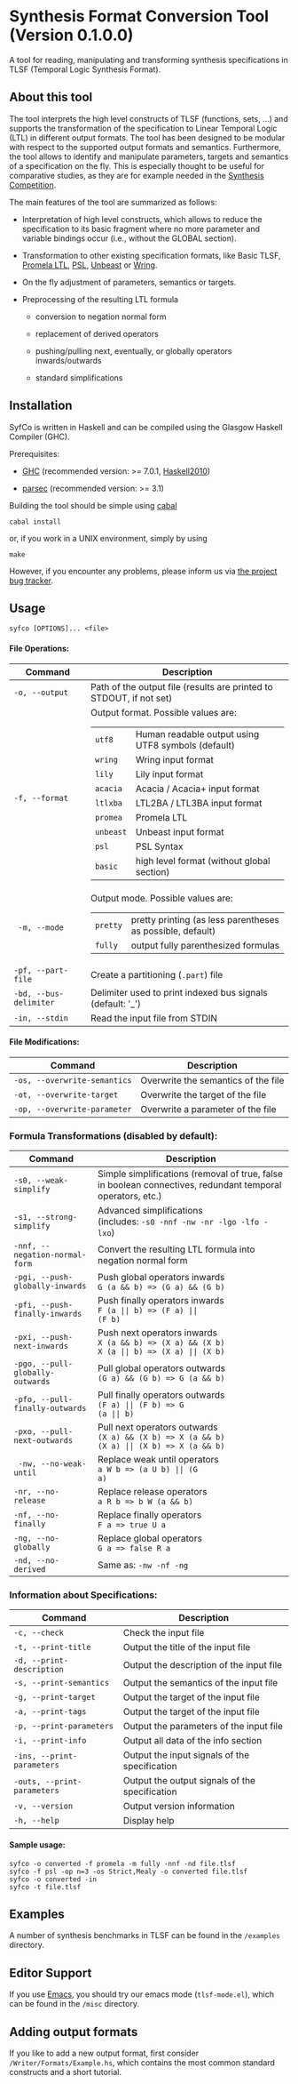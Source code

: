 # Synthesis Format Conversion Tool<br/>(Version 0.1.0.0)

A tool for reading, manipulating and transforming synthesis
specifications in TLSF (Temporal Logic Synthesis Format).

## About this tool

The tool interprets the high level constructs of TLSF (functions,
sets, ...) and supports the transformation of the specification to
Linear Temporal Logic (LTL) in different output formats. The tool has
been designed to be modular with respect to the supported output
formats and semantics. Furthermore, the tool allows to identify and
manipulate parameters, targets and semantics of a specification on the
fly. This is especially thought to be useful for comparative studies,
as they are for example needed in the [Synthesis
Competition](http://www.syntcomp.org/).

The main features of the tool are summarized as follows:

* Interpretation of high level constructs, which allows to reduce the
  specification to its basic fragment where no more parameter and
  variable bindings occur (i.e., without the GLOBAL section).
  
* Transformation to other existing specification formats, like Basic
  TLSF, [Promela LTL](http://spinroot.com/spin/Man/ltl.html),
  [PSL](https://en.wikipedia.org/wiki/Property_Specification_Language),
  [Unbeast](https://www.react.uni-saarland.de/tools/unbeast/) or
  [Wring](http://www.ist.tugraz.at/staff/bloem/wring.html).

* On the fly adjustment of parameters, semantics or targets.

* Preprocessing of the resulting LTL formula

    * conversion to negation normal form

    * replacement of derived operators

    * pushing/pulling next, eventually, or globally operators
      inwards/outwards

    * standard simplifications

## Installation
SyfCo is written in Haskell and can be compiled using the Glasgow Haskell Compiler (GHC).

Prerequisites:

* [GHC](https://www.haskell.org/ghc/) (recommended version: >= 7.0.1, [Haskell2010](https://wiki.haskell.org/Definition))
 
* [parsec](https://hackage.haskell.org/package/parsec-3.1.0) (recommended version: >= 3.1)

Building the tool should be simple using [cabal](https://www.haskell.org/cabal/)

<code>cabal install</code>

or, if you work in a UNIX environment, simply by using

<code>make</code>

However, if you encounter any problems, please inform us via [the project bug tracker](https://github.com/reactive-systems/syfco/issues).

## Usage

```syfco [OPTIONS]... <file>```

#### File Operations:

| Command                        | Description                                                          |
| ------------------------------ | -------------------------------------------------------------------- |
| ```-o, --output```             | Path of the output file (results are printed to STDOUT, if not  set) |
| ```-f, --format```             | Output format. Possible values are: </br> <table><tbody><tr>  <td>```utf8``` </td>  <td>Human readable output using UTF8 symbols (default) </td></tr><tr>  <td>```wring``` </td>  <td>Wring input format</td></tr><tr>  <td>```lily``` </td>  <td>Lily input format</td></tr><tr>  <td>```acacia``` </td>  <td>Acacia / Acacia+ input format</td></tr><tr>  <td>```ltlxba``` </td>  <td>LTL2BA / LTL3BA input format</td></tr><tr>  <td>```promea``` </td>  <td>Promela LTL</td></tr><tr>  <td>```unbeast```</td>  <td>Unbeast input format</td></tr><tr>  <td>```psl``` </td>  <td>PSL Syntax</td></tr><tr>  <td>```basic```</td>  <td>high level format (without global section)</td></tr></tbody></table> |
| ``` -m, --mode```              | Output mode. Possible values are: </br> <table><tbody><tr><td>```pretty```</td><td>pretty printing (as less parentheses as possible, default)</td></tr><tr><td>```fully```</td><td>output fully parenthesized formulas</td></tr></tbody></table> |
| ```-pf, --part-file```         | Create a partitioning (```.part```) file                             |
| ```-bd, --bus-delimiter```     | Delimiter used to print indexed bus signals (default: '_')           |
| ```-in, --stdin```             | Read the input file from STDIN                                       |

#### File Modifications:

| Command                          | Description                         |
| -------------------------------- | ----------------------------------- |
| ```-os, --overwrite-semantics``` | Overwrite the semantics of the file |
| ```-ot, --overwrite-target```    | Overwrite the target of the file    | 
| ```-op, --overwrite-parameter``` | Overwrite a parameter of the file   |

### Formula Transformations (disabled by default):

| Command                              | Description           |
| ------------------------------------ | --------------------- |
| ```-s0, --weak-simplify```           | Simple simplifications (removal of true, false in boolean connectives, redundant temporal operators, etc.) |
| ```-s1, --strong-simplify```         | Advanced simplifications </br> (includes: ```-s0 -nnf -nw -nr -lgo -lfo -lxo```) |
| ```-nnf, --negation-normal-form```   | Convert the resulting LTL formula into negation normal form |
| ```-pgi, --push-globally-inwards```  | Push global operators inwards </br> ```G (a && b) => (G a) && (G b)``` |
| ```-pfi, --push-finally-inwards```   | Push finally operators inwards </br> <code>F (a &#124;&#124; b) => (F a) &#124;&#124; (F b)</code> |
| ```-pxi, --push-next-inwards```      | Push next operators inwards </br> ```X (a && b) => (X a) && (X b)``` </br>  <code>X (a &#124;&#124; b) => (X a) &#124;&#124; (X b)</code> |
| ```-pgo, --pull-globally-outwards``` | Pull global operators outwards </br> ```(G a) && (G b) => G (a && b)``` |
| ```-pfo, --pull-finally-outwards```  | Pull finally operators outwards  </br>  <code>(F a) &#124;&#124; (F b) => G (a &#124;&#124; b)</code>
| ```-pxo, --pull-next-outwards```     | Pull next operators outwards </br> ```(X a) && (X b) => X (a && b)``` </br> <code>(X a) &#124;&#124; (X b) => X (a && b)</code>
| ``` -nw, --no-weak-until```          | Replace weak until operators </br> <code>a W b => (a U b) &#124;&#124; (G a)</code>
| ```-nr, --no-release```              | Replace release operators </br> ```a R b => b W (a && b)```
| ```-nf, --no-finally```              | Replace finally operators </br> ```F a => true U a```
| ```-ng, --no-globally```             | Replace global operators </br> ```G a => false R a```
| ```-nd, --no-derived```              | Same as: ```-nw -nf -ng``` |

### Information about Specifications:

| Command                         | Description                                    |
| ------------------------------- | ---------------------------------------------- |
| ```-c, --check```               | Check the input file                           |
| ```-t, --print-title```         | Output the title of the input file             |
| ```-d, --print-description```   | Output the description of the input file       |
| ```-s, --print-semantics```     | Output the semantics of the input file         |
| ```-g, --print-target```        | Output the target of the input file            |
| ```-a, --print-tags```          | Output the target of the input file            |
| ```-p, --print-parameters```    | Output the parameters of the input file        |
| ```-i, --print-info```          | Output all data of the info section            |
| ```-ins, --print-parameters```  | Output the input signals of the specification  |
| ```-outs, --print-parameters``` | Output the output signals of the specification |
| ```-v, --version```             | Output version information                     |
| ```-h, --help```                | Display help                                   |

#### Sample usage:

```
syfco -o converted -f promela -m fully -nnf -nd file.tlsf
syfco -f psl -op n=3 -os Strict,Mealy -o converted file.tlsf
syfco -o converted -in
syfco -t file.tlsf
```
  
## Examples

A number of synthesis benchmarks in TLSF can be found in the
```/examples``` directory.

## Editor Support

If you use [Emacs](https://www.gnu.org/software/emacs/), you should try our emacs mode (```tlsf-mode.el```),
which can be found in the ```/misc``` directory.

## Adding output formats

If you like to add a new output format, first consider
```/Writer/Formats/Example.hs```, which contains the most common
standard constructs and a short tutorial.
